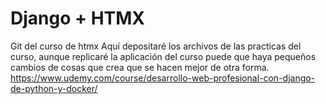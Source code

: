 Django + HTMX
===
Git del curso de htmx
Aquí depositaré los archivos de las practicas del curso, aunque replicaré la aplicación del curso puede que haya pequeños cambios de cosas que crea que se hacen mejor de otra forma.
https://www.udemy.com/course/desarrollo-web-profesional-con-django-de-python-y-docker/
